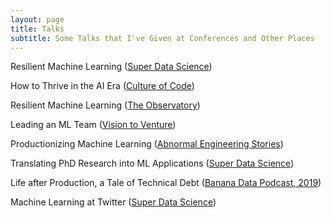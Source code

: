 ```yaml
---
layout: page
title: Talks
subtitle: Some Talks that I've Given at Conferences and Other Places
---
```

<script>
  (function(i,s,o,g,r,a,m){i['GoogleAnalyticsObject']=r;i[r]=i[r]||function(){
  (i[r].q=i[r].q||[]).push(arguments)},i[r].l=1*new Date();a=s.createElement(o),
  m=s.getElementsByTagName(o)[0];a.async=1;a.src=g;m.parentNode.insertBefore(a,m)
  })(window,document,'script','https://www.google-analytics.com/analytics.js','ga');

  ga('create', 'UA-82391879-1', 'auto');
  ga('send', 'pageview');

</script>



Resilient Machine Learning ([Super Data Science](https://www.superdatascience.com/podcast/resilient-machine-learning))


How to Thrive in the AI Era ([Culture of Code](https://www.youtube.com/watch?v=1ug25IiulGA))


Resilient Machine Learning ([The Observatory](https://www.bigeye.com/the-observatory/dan-shiebler-abnormal))


Leading an ML Team ([Vision to Venture](https://visiontoventure.squarespace.com/episodes/interview-dan-sheibler))


Productionizing Machine Learning ([Abnormal Engineering Stories](https://abnormalsecurity.com/blog/engineering-stories-productionizing-machine-learning))

Translating PhD Research into ML Applications ([Super Data Science](https://www.superdatascience.com/podcast/translating-phd-research-into-ml-applications))



Life after Production, a Tale of Technical Debt ([Banana Data Podcast, 2019](https://www.buzzsprout.com/300035/2082846))


Machine Learning at Twitter ([Super Data Science](https://www.superdatascience.com/podcast/machine-learning-at-twitter))
